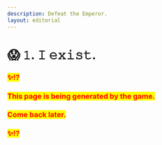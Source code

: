 ```yaml
---
description: Defeat the Emperor.
layout: editorial
---
```


# 😱 𝟷. 𝙸 𝚎𝚡𝚒𝚜𝚝.



### <mark style="color:red;">✨⁉️</mark>&#x20;

### <mark style="color:red;">This page is being generated by the game.</mark>&#x20;

### <mark style="color:red;">Come back later.</mark>

### <mark style="color:red;">✨⁉️</mark>



